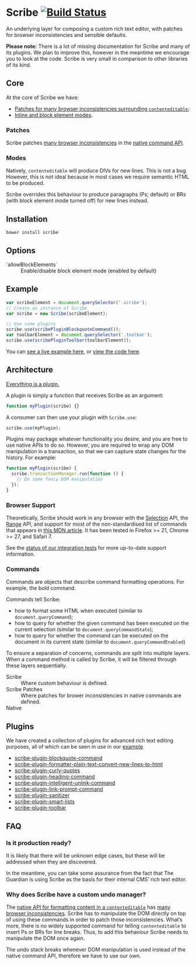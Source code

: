 Scribe [![Build Status](https://travis-ci.org/guardian/scribe.png)](https://travis-ci.org/guardian/scribe)
======

An underlying layer for composing a custom rich text editor, with patches for
browser inconsistencies and sensible defaults.

**Please note:** There is a lot of missing documentation for Scribe and many of
its plugins. We plan to improve this, however in the meantime we encourage
you to look at the code. Scribe is very small in comparison to other libraries
of its kind.

## Core

At the core of Scribe we have:

* [Patches for many browser inconsistencies surrounding `contenteditable`](#patches);
* [Inline and block element modes](#modes).

### Patches

Scribe patches [many browser inconsistencies][browser inconsistencies] in the
[native command API][Executing Commands].

### Modes

Natively, `contenteditable` will produce DIVs for new lines. This is not a bug.
However, this is not ideal because in most cases we require semantic HTML to be
produced.

Scribe overrides this behaviour to produce paragraphs (Ps; default) or BRs (with
block element mode turned off) for new lines instead.

## Installation
```
bower install scribe
```

## Options

<dl>
  <dt>`allowBlockElements`</dt>
  <dd>Enable/disable block element mode (enabled by default)</dd>
</dl>

## Example

``` js
var scribeElement = document.querySelector('.scribe');
// Create an instance of Scribe
var scribe = new Scribe(scribeElement);

// Use some plugins
scribe.use(scribePluginBlockquoteCommand());
var toolbarElement = document.querySelector('.toolbar');
scribe.use(scribePluginToolbar(toolbarElement));
```

You can [see a live example here](http://guardian.github.io/scribe),
or [view the code here](https://github.com/guardian/scribe/tree/gh-pages).

## Architecture

[Everything is a plugin.](https://github.com/guardian/scribe/tree/master/src/plugins)

A plugin is simply a function that receives Scribe as an argument:

``` js
function myPlugin(scribe) {}
```

A consumer can then use your plugin with `Scribe.use`:

``` js
scribe.use(myPlugin);
```

Plugins may package whatever functionality you desire, and you are free to use
native APIs to do so. However, you are required to wrap any DOM manipulation in
a transaction, so that we can capture state changes for the history. For
example:

``` js
function myPlugin(scribe) {
  scribe.transactionManager.run(function () {
    // Do some fancy DOM manipulation
  });
}
```

### Browser Support

Theoretically, Scribe should work in any browser with the
[Selection][Selection API] API, the [Range][Range API] API, and support for most
of the non-standardised list of commands that appears in
[this MDN article][Executing Commands]. It has been tested in Firefox >= 21,
Chrome >= 27, and Safari 7.

See the [status of our integration tests](https://travis-ci.org/guardian/scribe)
for more up-to-date support information.

### Commands

Commands are objects that describe command formatting operations. For example,
the bold command.

Commands tell Scribe:

* how to format some HTML when executed (similar to `document.queryCommand`);
* how to query for whether the given command has been executed on the current selection (similar to `document.queryCommandState`);
* how to query for whether the command can be executed on the document in its current state (similar to `document.queryCommandEnabled`)

To ensure a separation of concerns, commands are split into multiple layers.
When a command method is called by Scribe, it will be filtered through these
layers sequentially.

<dl>
  <dt>Scribe</dt>
  <dd>Where custom behaviour is defined.</dd>
  <dt>Scribe Patches</dt>
  <dd>Where patches for brower inconsistencies in native commands are defined.</dd>
  <dt>Native</dt>
</dl>

## Plugins

We have created a collection of plugins for advanced rich text editing purposes,
all of which can be seen in use in our [example](http://guardian.github.io/scribe).
* [scribe-plugin-blockquote-command](https://github.com/guardian/scribe-plugin-blockquote-command)
* [scribe-plugin-formatter-plain-text-convert-new-lines-to-html](https://github.com/guardian/scribe-plugin-formatters-plain-text-convert-new-lines-to-html)
* [scribe-plugin-curly-quotes](https://github.com/guardian/scribe-plugin-curly-quotes)
* [scribe-plugin-heading-command](https://github.com/guardian/scribe-plugin-heading-command)
* [scribe-plugin-intelligent-unlink-command](https://github.com/guardian/scribe-plugin-intelligent-unlink-command)
* [scribe-plugin-link-prompt-command](https://github.com/guardian/scribe-plugin-link-prompt-command)
* [scribe-plugin-sanitizer](https://github.com/guardian/scribe-plugin-sanitizer)
* [scribe-plugin-smart-lists](https://github.com/guardian/scribe-plugin-smart-lists)
* [scribe-plugin-toolbar](https://github.com/guardian/scribe-plugin-toolbar)

## FAQ

### Is it production ready?

It is likely that there will be unknown edge cases, but these will be addressed
when they are discovered.

In the meantime, you can take some assurance from the fact that The Guardian is
using Scribe as the basis for their internal CMS’ rich text editor.

### Why does Scribe have a custom undo manager?

The [native API for formatting content in a
`contenteditable`][Executing Commands] has [many browser inconsistencies][browser inconsistencies].
Scribe has to manipulate the DOM directly on top of using these commands in order to patch
those inconsistencies. What’s more, there is no widely supported command for
telling `contenteditable` to insert Ps or BRs for line breaks. Thus, to add
this behaviour Scribe needs to manipulate the DOM once again.

The undo stack breaks whenever DOM manipulation is used instead of the native
command API, therefore we have to use our own.

[browser inconsistencies]: https://github.com/guardian/scribe/blob/master/BROWSERINCONSISTENCIES.md
[Executing Commands]: https://developer.mozilla.org/en-US/docs/Rich-Text_Editing_in_Mozilla#Executing_Commands
[Range API]: https://developer.mozilla.org/en-US/docs/Web/API/Range
[Selection API]: https://developer.mozilla.org/en-US/docs/Web/API/Selection
